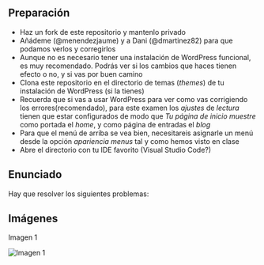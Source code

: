 ## Preparación

- Haz un fork de este repositorio y mantenlo privado
- Añádeme (@menendezjaume) y a Dani (@dmartinez82) para que podamos verlos y corregirlos
- Aunque no es necesario tener una instalación de WordPress funcional, es muy recomendado. Podrás ver si los cambios que haces tienen efecto o no, y si vas por buen camino
- Clona este repositorio en el directorio de temas (_themes_) de tu instalación de WordPress (si la tienes)
- Recuerda que si vas a usar WordPress para ver como vas corrigiendo los errores(recomendado), para este examen los _ajustes_ de _lectura_ tienen que estar configurados de modo que _Tu página de inicio muestre_ como portada el _home_, y como página de entradas el _blog_
- Para que el menú de arriba se vea bien, necesitareis asignarle un menú desde la opción _apariencia_ _menus_ tal y como hemos visto en clase
- Abre el directorio con tu IDE favorito (Visual Studio Code?)

## Enunciado

Hay que resolver los siguientes problemas:

<!-- 1. Primero de todo, necesitaría ayuda resolviendo 2 _fatal errors_, cuando resuelvas uno, te saldrá el siguiente. (10 puntos) -->
<!-- 2. He creado dos ficheros llamados _blog.css_ y _fonts.css_ en el directorio _inc/css_ pero no sé cómo incorporarlos al tema. Además, quiero que tengan preferencia respecto al ya incorporado css de _bootstrap_ (10 puntos) -->
<!-- 3. Me gustaría poner el título del blog como título de la página, para que cuando alguien lo visite, el explorador ponga el título (ver imagen 1) (10 puntos) -->
<!-- 4. Quiero incorporar un menú de navegación en el footer tal y como está hecho en el header, pero no sé cómo hacerlo (20 puntos) -->
<!-- 5. En el directorio _template-parts/content_ he creado un fichero llamado _content-single.php_. Me gustaría incorporar eso como parte de la plantilla del single. pero no sé cómo hacerlo. Ahora mismo la plantilla single está vacía. (10 puntos) -->
<!-- 6. Me gustaría que tanto la página _Home_, como las páginas _acerca de nosotros_ y _contacto_ se visualizasen a través de plantillas **independientes** y que en ninguna de las tres se viesen ni el autor ni la fecha, pero si se viese en el cuerpo de la página tanto el título como el contenido (20 puntos) -->
<!-- 7. Me gustaría crear una plantilla del footer tal y como he hecho con el header, y que todas las páginas que creo lo incorporen. ¿Lo podrías hacer? (10 puntos) -->
<!-- 8. Antes, cuando estaba logeado como usuario en el panel de administrador y visitaba el blog, me salía un menú negro de WordPress arriba. Ahora ya no. ¿Podrías recuperarlo? (10 puntos) -->

## Imágenes

Imagen 1

![Imagen 1](https://github.com/menendezjaume/temaWordpressExamenRoto/blob/main/inc/img/imagen.png)